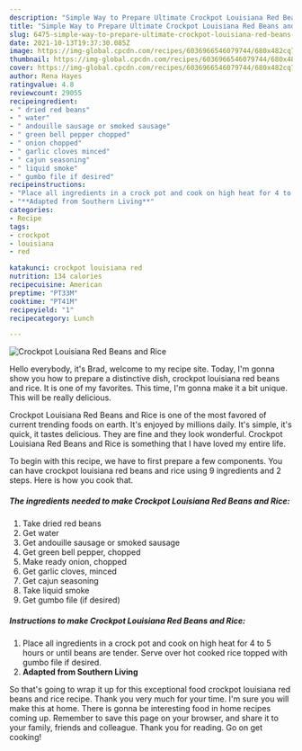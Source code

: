 ```yaml
---
description: "Simple Way to Prepare Ultimate Crockpot Louisiana Red Beans and Rice"
title: "Simple Way to Prepare Ultimate Crockpot Louisiana Red Beans and Rice"
slug: 6475-simple-way-to-prepare-ultimate-crockpot-louisiana-red-beans-and-rice
date: 2021-10-13T19:37:30.085Z
image: https://img-global.cpcdn.com/recipes/6036966546079744/680x482cq70/crockpot-louisiana-red-beans-and-rice-recipe-main-photo.jpg
thumbnail: https://img-global.cpcdn.com/recipes/6036966546079744/680x482cq70/crockpot-louisiana-red-beans-and-rice-recipe-main-photo.jpg
cover: https://img-global.cpcdn.com/recipes/6036966546079744/680x482cq70/crockpot-louisiana-red-beans-and-rice-recipe-main-photo.jpg
author: Rena Hayes
ratingvalue: 4.8
reviewcount: 29055
recipeingredient:
- " dried red beans"
- " water"
- " andouille sausage or smoked sausage"
- " green bell pepper chopped"
- " onion chopped"
- " garlic cloves minced"
- " cajun seasoning"
- " liquid smoke"
- " gumbo file if desired"
recipeinstructions:
- "Place all ingredients in a crock pot and cook on high heat for 4 to 5 hours or until beans are tender. Serve over hot cooked rice topped with gumbo file if desired."
- "**Adapted from Southern Living**"
categories:
- Recipe
tags:
- crockpot
- louisiana
- red

katakunci: crockpot louisiana red 
nutrition: 134 calories
recipecuisine: American
preptime: "PT33M"
cooktime: "PT41M"
recipeyield: "1"
recipecategory: Lunch

---
```



![Crockpot Louisiana Red Beans and Rice](https://img-global.cpcdn.com/recipes/6036966546079744/680x482cq70/crockpot-louisiana-red-beans-and-rice-recipe-main-photo.jpg)

Hello everybody, it's Brad, welcome to my recipe site. Today, I'm gonna show you how to prepare a distinctive dish, crockpot louisiana red beans and rice. It is one of my favorites. This time, I'm gonna make it a bit unique. This will be really delicious.

Crockpot Louisiana Red Beans and Rice is one of the most favored of current trending foods on earth. It's enjoyed by millions daily. It's simple, it's quick, it tastes delicious. They are fine and they look wonderful. Crockpot Louisiana Red Beans and Rice is something that I have loved my entire life.




To begin with this recipe, we have to first prepare a few components. You can have crockpot louisiana red beans and rice using 9 ingredients and 2 steps. Here is how you cook that.

<!--inarticleads1-->

##### The ingredients needed to make Crockpot Louisiana Red Beans and Rice:

1. Take  dried red beans
1. Get  water
1. Get  andouille sausage or smoked sausage
1. Get  green bell pepper, chopped
1. Make ready  onion, chopped
1. Get  garlic cloves, minced
1. Get  cajun seasoning
1. Take  liquid smoke
1. Get  gumbo file (if desired)




<!--inarticleads2-->

##### Instructions to make Crockpot Louisiana Red Beans and Rice:

1. Place all ingredients in a crock pot and cook on high heat for 4 to 5 hours or until beans are tender. Serve over hot cooked rice topped with gumbo file if desired.
1. **Adapted from Southern Living**




So that's going to wrap it up for this exceptional food crockpot louisiana red beans and rice recipe. Thank you very much for your time. I'm sure you will make this at home. There is gonna be interesting food in home recipes coming up. Remember to save this page on your browser, and share it to your family, friends and colleague. Thank you for reading. Go on get cooking!
